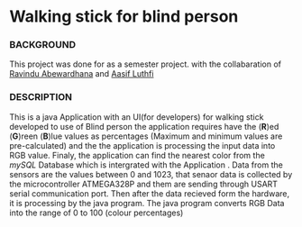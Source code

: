 # Walking stick for blind person

### BACKGROUND
This project was done for as a semester project. with the collabaration of [Ravindu Abewardhana](https://www.facebook.com/ravindu.abewardana) and [Aasif Luthfi](https://www.facebook.com/mlmaasif)

### DESCRIPTION
This is a java Application with an UI(for developers) for walking stick developed to use of Blind person
the application requires have the (**R**)ed (**G**)reen (**B**)lue values as percentages (Maximum and minimum values are pre-calculated) and the the application is processing the input data into RGB value. Finaly, the application can find the nearest color from the *mySQL* Database which is intergrated with the Application .
Data from the sensors are the values between 0 and 1023, that senaor data is collected by the microcontroller ATMEGA328P and them are sending through USART serial communication port. Then after the data recieved form the hardware, it is processing by the java program. The java program converts RGB Data into the range of 0 to 100 (colour percentages)
